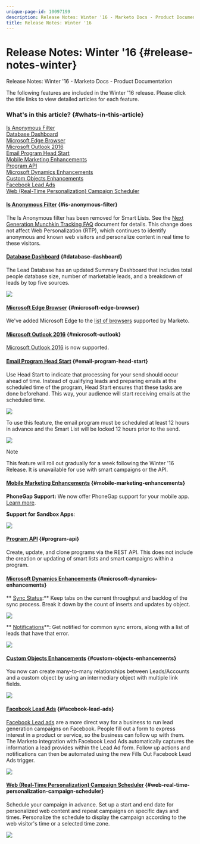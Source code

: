 ```yaml
---
unique-page-id: 10097199
description: Release Notes: Winter '16 - Marketo Docs - Product Documentation
title: Release Notes: Winter '16
---
```


# Release Notes: Winter '16 {#release-notes-winter}

Release Notes: Winter '16 - Marketo Docs - Product Documentation

The following features are included in the Winter '16 release. Please click the title links to view detailed articles for each feature.

### What's in this article? {#whats-in-this-article}

[Is Anonymous Filter](#is-anonymous-filter)  
[Database Dashboard](#database-dashboard)  
[Microsoft Edge Browser](#microsoft-edge-browser)  
[Microsoft Outlook 2016](#microsoft-outlook)  
[Email Program Head Start](#email-program-head-start)  
[Mobile Marketing Enhancements](#mobile-marketing-enhancements)  
[Program API](#program-api)  
[Microsoft Dynamics Enhancements](#microsoft-dynamics-enhancements)  
[Custom Objects Enhancements](#custom-objects-enhancements)  
[Facebook Lead Ads](#facebook-lead-ads)  
[Web (Real-Time Personalization) Campaign Scheduler](#web-real-time-personalization-campaign-scheduler)

#### [Is Anonymous Filter](../../product-docs/administration/additional-integrations/add-munchkin-tracking-code-to-your-website/next-generation-munchkin-tracking-faq.md) {#is-anonymous-filter}

The Is Anonymous filter has been removed for Smart Lists. See the [Next Generation Munchkin Tracking FAQ](../../product-docs/administration/additional-integrations/add-munchkin-tracking-code-to-your-website/next-generation-munchkin-tracking-faq.md) document for details. This change does not affect Web Personalization (RTP), which continues to identify anonymous and known web visitors and personalize content in real time to these visitors.

#### [Database Dashboard](../../product-docs/core-marketo-concepts/smart-lists-and-static-lists/managing-people-in-smart-lists/database-dashboard.md)  {#database-dashboard}

The Lead Database has an updated Summary Dashboard that includes total people database size, number of marketable leads, and a breakdown of leads by top five sources.

![](assets/image2016-1-12-16-3a18-3a7.png)

#### [Microsoft Edge Browser](../../product-docs/administration/setup-administration/supported-browsers.md) {#microsoft-edge-browser}

We've added Microsoft Edge to the [list of browsers](https://docs.marketo.com/display/public/DOCS/Supported+Browsers) supported by Marketo.

#### [Microsoft Outlook 2016](../../product-docs/marketo-sales-insight/msi-outlook-plugin/install-the-marketo-email-add-in-for-outlook-with-a-registration-code.md) {#microsoft-outlook}

[Microsoft Outlook 2016](../../product-docs/marketo-sales-insight/msi-outlook-plugin/install-the-marketo-email-add-in-for-outlook-with-a-registration-code.md) is now supported.

#### [Email Program Head Start](../../product-docs/email-marketing/email-programs/email-program-actions/head-start-for-email-programs.md) {#email-program-head-start}

Use Head Start to indicate that processing for your send should occur ahead of time. Instead of qualifying leads and preparing emails at the scheduled time of the program, Head Start ensures that these tasks are done beforehand. This way, your audience will start receiving emails at the scheduled time.

![](assets/image2016-1-11-15-3a38-3a3.png)

To use this feature, the email program must be scheduled at least 12 hours in advance and the Smart List will be locked 12 hours prior to the send.

![](assets/image2016-1-11-15-3a35-3a55.png)

>[!NOTE]
>
>This feature will roll out gradually for a week following the Winter '16 Release. It is unavailable for use with smart campaigns or the API.

#### [Mobile Marketing Enhancements](../../product-docs/mobile-marketing/admin-mobile-marketing/add-a-mobile-app.md) {#mobile-marketing-enhancements}

**PhoneGap Support:** We now offer PhoneGap support for your mobile app. [Learn more](http://developers.marketo.com/documentation/mobile/phonegap-plugin/).

**Support for Sandbox Apps**:

![](assets/image2016-1-12-10-3a47-3a13.png)

#### [Program API](http://developers.marketo.com/documentation/programs/) {#program-api}

Create, update, and clone programs via the REST API. This does not include the creation or updating of smart lists and smart campaigns within a program.

#### [Microsoft Dynamics Enhancements](../../product-docs/crm-sync/microsoft-dynamics-sync/microsoft-dynamics-sync-details/sync-status.md) {#microsoft-dynamics-enhancements}

** [Sync Status](../../product-docs/crm-sync/microsoft-dynamics-sync/microsoft-dynamics-sync-details/sync-status.md):**&nbsp;Keep tabs on the current throughput and backlog of the sync process. Break it down by the count of inserts and updates by object.

![](assets/pending-backog-cropped.png)

** [Notifications](../../product-docs/core-marketo-concepts/miscellaneous/understanding-notifications/notification-types.md)**: Get notified for common sync errors, along with a list of leads that have that error.

![](assets/image2016-1-12-8-3a13-3a9.png)

#### [Custom Objects Enhancements](../../product-docs/administration/marketo-custom-objects/create-marketo-custom-objects.md)  {#custom-objects-enhancements}

You now can create many-to-many relationships between Leads/Accounts and a custom object by using an intermediary object with multiple link fields.

![](assets/image2016-1-11-12-3a59-3a59.png)

#### [Facebook Lead Ads](../../product-docs/demand-generation/facebook/set-up-facebook-lead-ads.md) {#facebook-lead-ads}

[Facebook Lead ads](https://www.facebook.com/business/a/lead-ads) are a more direct way for a business to run lead generation campaigns on Facebook. People fill out a form to express interest in a product or service, so the business can follow up with them. The Marketo integration with Facebook Lead Ads automatically captures the information a lead provides within the Lead Ad form. Follow up actions and notifications can then be automated using the new Fills Out Facebook Lead Ads trigger.

![](assets/image2016-1-11-10-3a20-3a39.png)

#### [Web (Real-Time Personalization) Campaign Scheduler](../../product-docs/web-personalization/working-with-web-campaigns/schedule-a-web-campaign.md) {#web-real-time-personalization-campaign-scheduler}

Schedule your campaign in advance. Set up a start and end date for personalized web content and repeat campaigns on specific days and times. Personalize the schedule to display the campaign according to the web visitor's time or a selected time zone.

![](assets/image2016-1-14-8-3a36-3a36.png)


